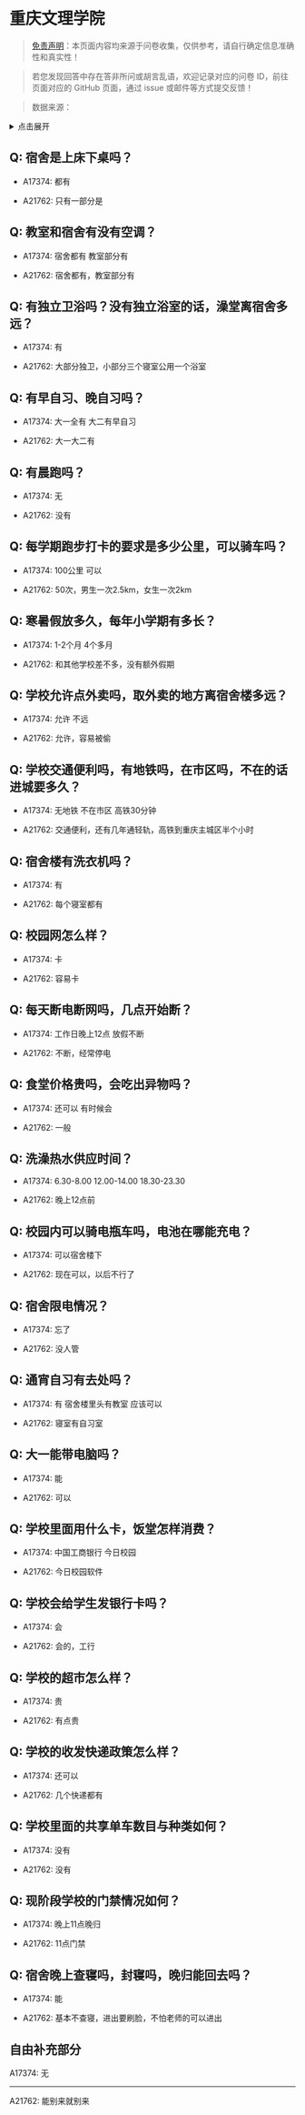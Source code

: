 # 重庆文理学院

> [免责声明](https://colleges.chat/#_3)：本页面内容均来源于问卷收集，仅供参考，请自行确定信息准确性和真实性！

> 若您发现回答中存在答非所问或胡言乱语，欢迎记录对应的问卷 ID，前往页面对应的 GitHub 页面，通过 issue 或邮件等方式提交反馈！

> 数据来源：

<details><summary>点击展开</summary>
<ul>
<li>A17374: 匿名 (2023 年 06 月)</li>
<li>A21762: 匿名 (2024 年 05 月)</li>
</ul>
</details>

## Q: 宿舍是上床下桌吗？

- A17374: 都有

- A21762: 只有一部分是

## Q: 教室和宿舍有没有空调？

- A17374: 宿舍都有 教室部分有

- A21762: 宿舍都有，教室部分有

## Q: 有独立卫浴吗？没有独立浴室的话，澡堂离宿舍多远？

- A17374: 有

- A21762: 大部分独卫，小部分三个寝室公用一个浴室

## Q: 有早自习、晚自习吗？

- A17374: 大一全有 大二有早自习

- A21762: 大一大二有

## Q: 有晨跑吗？

- A17374: 无

- A21762: 没有

## Q: 每学期跑步打卡的要求是多少公里，可以骑车吗？

- A17374: 100公里 可以

- A21762: 50次，男生一次2.5km，女生一次2km

## Q: 寒暑假放多久，每年小学期有多长？

- A17374: 1-2个月 4个多月

- A21762: 和其他学校差不多，没有额外假期

## Q: 学校允许点外卖吗，取外卖的地方离宿舍楼多远？

- A17374: 允许 不远

- A21762: 允许，容易被偷

## Q: 学校交通便利吗，有地铁吗，在市区吗，不在的话进城要多久？

- A17374: 无地铁 不在市区 高铁30分钟

- A21762: 交通便利，还有几年通轻轨，高铁到重庆主城区半个小时

## Q: 宿舍楼有洗衣机吗？

- A17374: 有

- A21762: 每个寝室都有

## Q: 校园网怎么样？

- A17374: 卡

- A21762: 容易卡

## Q: 每天断电断网吗，几点开始断？

- A17374: 工作日晚上12点 放假不断

- A21762: 不断，经常停电

## Q: 食堂价格贵吗，会吃出异物吗？

- A17374: 还可以 有时候会

- A21762: 一般

## Q: 洗澡热水供应时间？

- A17374: 6.30-8.00 12.00-14.00 18.30-23.30

- A21762: 晚上12点前

## Q: 校园内可以骑电瓶车吗，电池在哪能充电？

- A17374: 可以宿舍楼下

- A21762: 现在可以，以后不行了

## Q: 宿舍限电情况？

- A17374: 忘了

- A21762: 没人管

## Q: 通宵自习有去处吗？

- A17374: 有 宿舍楼里头有教室 应该可以

- A21762: 寝室有自习室

## Q: 大一能带电脑吗？

- A17374: 能

- A21762: 可以

## Q: 学校里面用什么卡，饭堂怎样消费？

- A17374: 中国工商银行 今日校园

- A21762: 今日校园软件

## Q: 学校会给学生发银行卡吗？

- A17374: 会

- A21762: 会的，工行

## Q: 学校的超市怎么样？

- A17374: 贵

- A21762: 有点贵

## Q: 学校的收发快递政策怎么样？

- A17374: 还可以

- A21762: 几个快递都有

## Q: 学校里面的共享单车数目与种类如何？

- A17374: 没有

- A21762: 没有

## Q: 现阶段学校的门禁情况如何？

- A17374: 晚上11点晚归

- A21762: 11点门禁

## Q: 宿舍晚上查寝吗，封寝吗，晚归能回去吗？

- A17374: 能

- A21762: 基本不查寝，进出要刷脸，不怕老师的可以进出

## 自由补充部分

A17374: 无

***

A21762: 能别来就别来